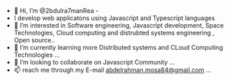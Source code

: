 - 👋 Hi, I’m @2bdulra7manRea -
-  I develop web applicatons using Javascript and Typescript languages
- 👀 I’m interested in Software engineering, Javascript development, Space Technologies, Cloud computing and distrubted systems engineering , Open source..
- 🌱 I’m currently learning more Distributed systems and CLoud Computing Technologies ...
- 💞️ I’m looking to collaborate on Javascript Community ...
- 📫 reach me through my E-mail abdelrahman.mosa84@gmail.com ...

<!---
2bdulra7manRea/2bdulra7manRea is a ✨ special ✨ repository because its `README.md` (this file) appears on your GitHub profile.
You can click the Preview link to take a look at your changes.
--->
